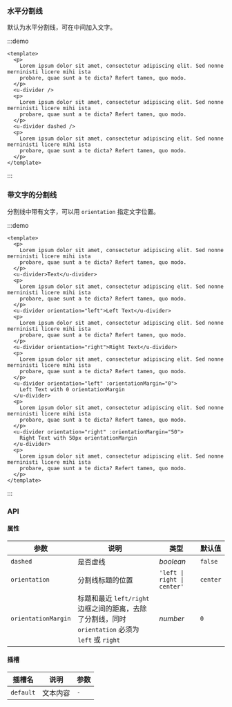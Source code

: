 ### 水平分割线

默认为水平分割线，可在中间加入文字。

:::demo

```vue
<template>
  <p>
    Lorem ipsum dolor sit amet, consectetur adipiscing elit. Sed nonne merninisti licere mihi ista
    probare, quae sunt a te dicta? Refert tamen, quo modo.
  </p>
  <u-divider />
  <p>
    Lorem ipsum dolor sit amet, consectetur adipiscing elit. Sed nonne merninisti licere mihi ista
    probare, quae sunt a te dicta? Refert tamen, quo modo.
  </p>
  <u-divider dashed />
  <p>
    Lorem ipsum dolor sit amet, consectetur adipiscing elit. Sed nonne merninisti licere mihi ista
    probare, quae sunt a te dicta? Refert tamen, quo modo.
  </p>
</template>
```

:::

### 带文字的分割线

分割线中带有文字，可以用 `orientation` 指定文字位置。

:::demo

```vue
<template>
  <p>
    Lorem ipsum dolor sit amet, consectetur adipiscing elit. Sed nonne merninisti licere mihi ista
    probare, quae sunt a te dicta? Refert tamen, quo modo.
  </p>
  <u-divider>Text</u-divider>
  <p>
    Lorem ipsum dolor sit amet, consectetur adipiscing elit. Sed nonne merninisti licere mihi ista
    probare, quae sunt a te dicta? Refert tamen, quo modo.
  </p>
  <u-divider orientation="left">Left Text</u-divider>
  <p>
    Lorem ipsum dolor sit amet, consectetur adipiscing elit. Sed nonne merninisti licere mihi ista
    probare, quae sunt a te dicta? Refert tamen, quo modo.
  </p>
  <u-divider orientation="right">Right Text</u-divider>
  <p>
    Lorem ipsum dolor sit amet, consectetur adipiscing elit. Sed nonne merninisti licere mihi ista
    probare, quae sunt a te dicta? Refert tamen, quo modo.
  </p>
  <u-divider orientation="left" :orientationMargin="0">
    Left Text with 0 orientationMargin
  </u-divider>
  <p>
    Lorem ipsum dolor sit amet, consectetur adipiscing elit. Sed nonne merninisti licere mihi ista
    probare, quae sunt a te dicta? Refert tamen, quo modo.
  </p>
  <u-divider orientation="right" :orientationMargin="50">
    Right Text with 50px orientationMargin
  </u-divider>
  <p>
    Lorem ipsum dolor sit amet, consectetur adipiscing elit. Sed nonne merninisti licere mihi ista
    probare, quae sunt a te dicta? Refert tamen, quo modo.
  </p>
</template>
```

:::

### API

#### 属性

| 参数 | 说明 | 类型 | 默认值 |
| --- | --- | --- | --- |
| `dashed` | 是否虚线 | _boolean_ | `false` |
| `orientation` | 分割线标题的位置 | `'left \| right \| center'` | `center` |
| `orientationMargin` | 标题和最近 `left/right` 边框之间的距离，去除了分割线，同时 `orientation` 必须为 `left` 或 `right` | _number_ | `0` |

#### 插槽

| 插槽名    | 说明     | 参数 |
| --------- | -------- | ---- |
| `default` | 文本内容 | `-`  |
